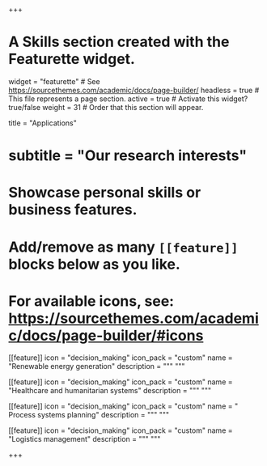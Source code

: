 +++
# A Skills section created with the Featurette widget.
widget = "featurette"  # See https://sourcethemes.com/academic/docs/page-builder/
headless = true  # This file represents a page section.
active = true  # Activate this widget? true/false
weight = 31 # Order that this section will appear.

title = "Applications"
# subtitle = "Our research interests"

# Showcase personal skills or business features.
#
# Add/remove as many `[[feature]]` blocks below as you like.
#
# For available icons, see: https://sourcethemes.com/academic/docs/page-builder/#icons


[[feature]]
  icon = "decision_making"
  icon_pack = "custom"
  name = "Renewable energy generation"
  description = """
  """
  
  
  [[feature]]
  icon = "decision_making"
  icon_pack = "custom"
  name = "Healthcare and humanitarian systems"
  description = """
  """
  
  [[feature]]
  icon = "decision_making"
  icon_pack = "custom"
  name = "  Process systems planning"
  description = """
  """
  
  
   [[feature]]
  icon = "decision_making"
  icon_pack = "custom"
  name = "Logistics management"
  description = """
  """

  
  
  
+++

<style>
 /* applications id comes from applications.md
css selectors come from the generated html code  */
    #applications .row.featurette {justify-content: center}
    #applications  .row.featurette .col-12:nth-child(3), 
    #applications  .row.featurette .col-12:nth-child(4), 
    #applications  .row.featurette .col-12:nth-child(5), 
    #applications  .row.featurette .col-12:nth-child(6) {
    max-width: 100% !important;
    flex: 0 0 25%; }
 </style>

